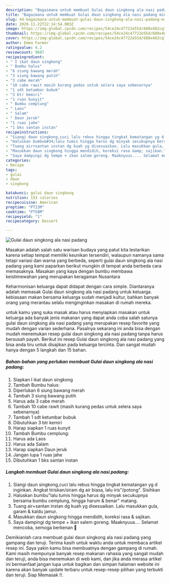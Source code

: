 ```yaml
---
description: "Bagaimana untuk membuat Gulai daun singkong ala nasi padang minggu ini"
title: "Bagaimana untuk membuat Gulai daun singkong ala nasi padang minggu ini"
slug: 44-bagaimana-untuk-membuat-gulai-daun-singkong-ala-nasi-padang-minggu-ini
date: 2020-11-22T22:14:54.003Z
image: https://img-global.cpcdn.com/recipes/54ce24c47722e55d/680x482cq70/gulai-daun-singkong-ala-nasi-padang-foto-resep-utama.jpg
thumbnail: https://img-global.cpcdn.com/recipes/54ce24c47722e55d/680x482cq70/gulai-daun-singkong-ala-nasi-padang-foto-resep-utama.jpg
cover: https://img-global.cpcdn.com/recipes/54ce24c47722e55d/680x482cq70/gulai-daun-singkong-ala-nasi-padang-foto-resep-utama.jpg
author: Emma Farmer
ratingvalue: 4.2
reviewcount: 9607
recipeingredient:
- " I ikat daun singkong"
- " Bumbu halus"
- "6 siung bawang merah"
- "3 siung bawang putih"
- "3 cabe merah"
- "10 cabe rawit masih kurang pedas untuk selera saya sebenarnya"
- "1 sdt ketumbar bubuk"
- "3 btr kemiri"
- "1 ruas kunyit"
- " Bumbu cemplung"
- " Laos"
- " Salam"
- " Daun jeruk"
- "1 ruas jahe"
- "1 bks santan instan"
recipeinstructions:
- "Siangi daun singkong,cuci lalu rebus hingga tingkat kematangan yg d inginkan. Angkat tiriskan/siram dg air biasa, lalu iris&#34;/potong&#34;. Sisihkan"
- "Haluskan bumbu&#34;lalu tumis hingga harus dg minyak secukupnya bersama bumbu cemplung, hingga harum &amp; benar&#34; matang."
- "Tuang air+santan instan dg kuah yg disesuaikan. Lalu masukkan gula, garam &amp; kaldu jamur."
- "Masukkan daun singkong hingga mendidih, koreksi rasa &amp; sajikan."
- "Saya dampingi dg tempe + ikan salem goreng. Maaknyuus.... Selamat mencoba, semoga berkenan 🙏"
categories:
- Recipe
tags:
- gulai
- daun
- singkong

katakunci: gulai daun singkong 
nutrition: 153 calories
recipecuisine: American
preptime: "PT23M"
cooktime: "PT58M"
recipeyield: "1"
recipecategory: Dessert

---
```



![Gulai daun singkong ala nasi padang](https://img-global.cpcdn.com/recipes/54ce24c47722e55d/680x482cq70/gulai-daun-singkong-ala-nasi-padang-foto-resep-utama.jpg)

Masakan adalah salah satu warisan budaya yang patut kita lestarikan karena setiap tempat memiliki keunikan tersendiri, walaupun namanya sama tetapi variasi dan warna yang berbeda, seperti gulai daun singkong ala nasi padang yang kami paparkan berikut mungkin di tempat anda berbeda cara memasaknya. Masakan yang kaya dengan bumbu membawa keistimewahan yang merupakan keragaman Nusantara



Keharmonisan keluarga dapat didapat dengan cara simple. Diantaranya adalah memasak Gulai daun singkong ala nasi padang untuk keluarga. kebiasaan makan bersama keluarga sudah menjadi kultur, bahkan banyak orang yang merantau selalu menginginkan masakan di rumah mereka.

untuk kamu yang suka masak atau harus menyiapkan masakan untuk keluarga ada banyak jenis makanan yang dapat anda coba salah satunya gulai daun singkong ala nasi padang yang merupakan resep favorite yang mudah dengan varian sederhana. Pasalnya sekarang ini anda bisa dengan mudah menemukan resep gulai daun singkong ala nasi padang tanpa harus bersusah payah.
Berikut ini resep Gulai daun singkong ala nasi padang yang bisa anda tiru untuk disajikan pada keluarga tercinta. Dan sangat mudah hanya dengan 5 langkah dan 15 bahan.


<!--inarticleads1-->

##### Bahan-bahan yang perlukan membuat Gulai daun singkong ala nasi padang:

1. Siapkan  I ikat daun singkong
1. Tambah  Bumbu halus:
1. Diperlukan 6 siung bawang merah
1. Tambah 3 siung bawang putih
1. Harus ada 3 cabe merah
1. Tambah 10 cabe rawit (masih kurang pedas untuk selera saya sebenarnya)
1. Tambah 1 sdt ketumbar bubuk
1. Dibutuhkan 3 btr kemiri
1. Harap siapkan 1 ruas kunyit
1. Tambah  Bumbu cemplung:
1. Harus ada  Laos
1. Harus ada  Salam
1. Harap siapkan  Daun jeruk
1. Jangan lupa 1 ruas jahe
1. Dibutuhkan 1 bks santan instan




<!--inarticleads2-->

##### Langkah membuat  Gulai daun singkong ala nasi padang:

1. Siangi daun singkong,cuci lalu rebus hingga tingkat kematangan yg d inginkan. Angkat tiriskan/siram dg air biasa, lalu iris&#34;/potong&#34;. Sisihkan
1. Haluskan bumbu&#34;lalu tumis hingga harus dg minyak secukupnya bersama bumbu cemplung, hingga harum &amp; benar&#34; matang.
1. Tuang air+santan instan dg kuah yg disesuaikan. Lalu masukkan gula, garam &amp; kaldu jamur.
1. Masukkan daun singkong hingga mendidih, koreksi rasa &amp; sajikan.
1. Saya dampingi dg tempe + ikan salem goreng. Maaknyuus.... Selamat mencoba, semoga berkenan 🙏




Demikianlah cara membuat gulai daun singkong ala nasi padang yang gampang dan teruji. Terima kasih untuk waktu anda untuk membaca artikel resep ini. Saya yakin kamu bisa membuatnya dengan gampang di rumah. Kami masih mempunyai banyak resep makanan rahasia yang sangat mudah dan teruji, anda bisa menemukan di web kami, dan jika anda merasa artikel ini bermanfaat jangan lupa untuk bagikan dan simpan halaman website ini karena akan banyak update terbaru untuk resep-resep pilihan yang terbukti dan teruji. Siap Memasak !!. 

